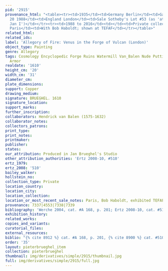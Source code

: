 ```yaml
---
pid: '2915'
provenance_html: "<table><tr><td>1935</td><td>Germany Berlin</td><td>Galerie van Diemen</td></tr><tr><td>Apr
  20 1988</td><td>England London</td><td>Sale Sotheby's Lot #53 (as 'attributed to
  Jan I')</td></tr><tr><td>1988 to 2016</td><td></td><td>Private collection</td></tr><tr><td>2016</td><td>France
  Paris</td><td>With Bob Haboldt; shown at TEFAF</td></tr></table>"
related_html: 
related_ids: 
label: 'Allegory of Fire: Venus in the Forge of Vulcan (London)'
object_type: Painting
genre: Allegory
tags: Cosmology Encyclopedic Forge Ruins Watermill Van_Balen Nude Putti Landscape
  Armor
realdate: '1610'
height_cm: '20'
width_cm: '31'
diameter_cm: 
plate_dimensions: 
support: Copper
drawing_medium: 
signature: BRUEGHEL. 1610
signature_location: 
support_marks: 
further_inscription: 
collaborators: Hendrick van Balen (1575-1632)
collaborator_notes: 
collectors_patrons: 
print_type: 
print_notes: 
printmaker: 
publisher: 
states: 
our_attribution: Produced in Jan Brueghel's Studio
other_attribution_authorities: 'Ertz 2008-10, #510'
ertz_1979: 
ertz_2008: '510'
bailey_walker: 
hollstein_no: 
collection_type: Private
location_country: 
location_city: 
location_collection: 
location_or_most_recent_sale_notes: Paris, Bob Haboldt, exhibited TEFAF 2016
provenance: 7337|4553|7338|7339
bibliography: 'Werche 2004, cat. #A 168, p. 201; Ertz 2008-10, cat. #510, pp. 1068-69'
exhibition_history: 
related_works: 
copies_and_variants: 
curatorial_files: 
external_resources: 
biblio: "{% cite 8912 %} cat. #A 168, p. 201, {% cite 8900 %} cat. #510, pp. 1068-69"
order: '35'
layout: pieterbrueghel_item
collection: pieterbrueghel
thumbnail: img/derivatives/simple/2915/thumbnail.jpg
full: img/derivatives/simple/2915/full.jpg
---
```


